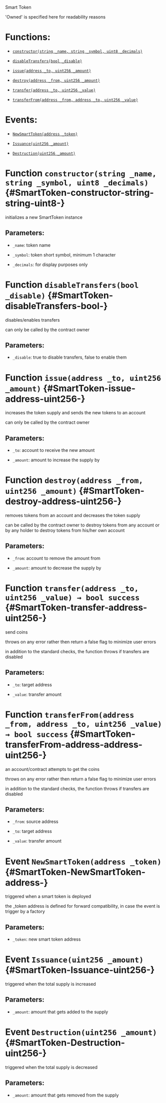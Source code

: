 Smart Token

'Owned' is specified here for readability reasons

# Functions:

- [`constructor(string _name, string _symbol, uint8 _decimals)`](#SmartToken-constructor-string-string-uint8-)

- [`disableTransfers(bool _disable)`](#SmartToken-disableTransfers-bool-)

- [`issue(address _to, uint256 _amount)`](#SmartToken-issue-address-uint256-)

- [`destroy(address _from, uint256 _amount)`](#SmartToken-destroy-address-uint256-)

- [`transfer(address _to, uint256 _value)`](#SmartToken-transfer-address-uint256-)

- [`transferFrom(address _from, address _to, uint256 _value)`](#SmartToken-transferFrom-address-address-uint256-)

# Events:

- [`NewSmartToken(address _token)`](#SmartToken-NewSmartToken-address-)

- [`Issuance(uint256 _amount)`](#SmartToken-Issuance-uint256-)

- [`Destruction(uint256 _amount)`](#SmartToken-Destruction-uint256-)

# Function `constructor(string _name, string _symbol, uint8 _decimals)` {#SmartToken-constructor-string-string-uint8-}

initializes a new SmartToken instance

## Parameters:

- `_name`:       token name

- `_symbol`:     token short symbol, minimum 1 character

- `_decimals`:   for display purposes only

# Function `disableTransfers(bool _disable)` {#SmartToken-disableTransfers-bool-}

disables/enables transfers

can only be called by the contract owner

## Parameters:

- `_disable`:    true to disable transfers, false to enable them

# Function `issue(address _to, uint256 _amount)` {#SmartToken-issue-address-uint256-}

increases the token supply and sends the new tokens to an account

can only be called by the contract owner

## Parameters:

- `_to`:         account to receive the new amount

- `_amount`:     amount to increase the supply by

# Function `destroy(address _from, uint256 _amount)` {#SmartToken-destroy-address-uint256-}

removes tokens from an account and decreases the token supply

can be called by the contract owner to destroy tokens from any account or by any holder to destroy tokens from his/her own account

## Parameters:

- `_from`:       account to remove the amount from

- `_amount`:     amount to decrease the supply by

# Function `transfer(address _to, uint256 _value) → bool success` {#SmartToken-transfer-address-uint256-}

send coins

throws on any error rather then return a false flag to minimize user errors

in addition to the standard checks, the function throws if transfers are disabled

## Parameters:

- `_to`:      target address

- `_value`:   transfer amount

# Function `transferFrom(address _from, address _to, uint256 _value) → bool success` {#SmartToken-transferFrom-address-address-uint256-}

an account/contract attempts to get the coins

throws on any error rather then return a false flag to minimize user errors

in addition to the standard checks, the function throws if transfers are disabled

## Parameters:

- `_from`:    source address

- `_to`:      target address

- `_value`:   transfer amount

# Event `NewSmartToken(address _token)` {#SmartToken-NewSmartToken-address-}

triggered when a smart token is deployed

the _token address is defined for forward compatibility, in case the event is trigger by a factory

## Parameters:

- `_token`:  new smart token address

# Event `Issuance(uint256 _amount)` {#SmartToken-Issuance-uint256-}

triggered when the total supply is increased

## Parameters:

- `_amount`:  amount that gets added to the supply

# Event `Destruction(uint256 _amount)` {#SmartToken-Destruction-uint256-}

triggered when the total supply is decreased

## Parameters:

- `_amount`:  amount that gets removed from the supply
